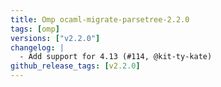 ```yaml
---
title: Omp ocaml-migrate-parsetree-2.2.0
tags: [omp]
versions: ["v2.2.0"]
changelog: |
  - Add support for 4.13 (#114, @kit-ty-kate)
github_release_tags: [v2.2.0]
---
```


